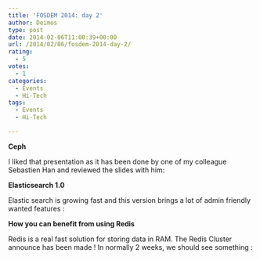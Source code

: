 ```yaml
---
title: 'FOSDEM 2014: day 2'
author: Deimos
type: post
date: 2014-02-06T11:00:39+00:00
url: /2014/02/06/fosdem-2014-day-2/
rating:
  - 5
votes:
  - 1
categories:
  - Events
  - Hi-Tech
tags:
  - Events
  - Hi-Tech

---
```


**Ceph**
  
I liked that presentation as it has been done by one of my colleague Sebastien Han and reviewed the slides with him:

**Elasticsearch 1.0**
  
Elastic search is growing fast and this version brings a lot of admin friendly wanted features :
  


**How you can benefit from using Redis**
  
Redis is a real fast solution for storing data in RAM. The Redis Cluster announce has been made ! In normally 2 weeks, we should see something :